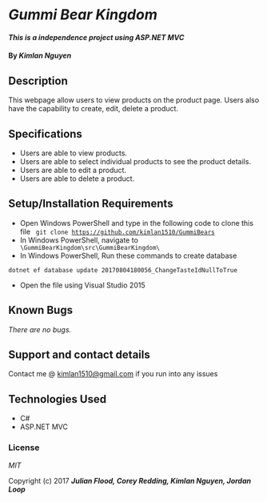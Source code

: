 # _Gummi Bear Kingdom_

#### _This is a independence project using ASP.NET MVC_

#### By _**Kimlan Nguyen**_

## Description

This webpage allow users to view products on the product page. Users also have the capability to create, edit, delete a product.


## Specifications

+ Users are able to view products.
+ Users are able to select individual products to see the product details.
+ Users are able to edit a product.
+ Users are able to delete a product.


## Setup/Installation Requirements

+ Open Windows PowerShell and type in the following code to clone this file <code> git clone https://github.com/kimlan1510/GummiBears</code>
+ In Windows PowerShell, navigate to <code> \GummiBearKingdom\src\GummiBearKingdom\ </code>
+ In Windows PowerShell, Run these commands to create database
```
dotnet ef database update 20170804180056_ChangeTasteIdNullToTrue
```
+ Open the file using Visual Studio 2015

## Known Bugs

_There are no bugs._



## Support and contact details

Contact me @ kimlan1510@gmail.com if you run into any issues

## Technologies Used

+ C#
+ ASP.NET MVC



### License

*MIT*

Copyright (c) 2017 **_Julian Flood, Corey Redding, Kimlan Nguyen, Jordan Loop_**
